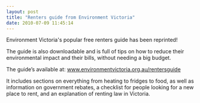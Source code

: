 ```yaml
---
layout: post
title: "Renters guide from Environment Victoria"
date: 2010-07-09 11:45:14
---
```


Environment Victoria's popular free renters guide has been reprinted!

The guide is also downloadable and is full of tips on how to reduce their environmental impact and their bills, without needing a big budget.

The guide’s available at: <a href="http://www.environmentvictoria.org.au/rentersguide" target="_blank">www.environmentvictoria.org.au/rentersguide</a>

It includes sections on everything from heating to fridges to food, as well as information on government rebates, a checklist for people looking for a new place to rent, and an explanation of renting law in Victoria.
